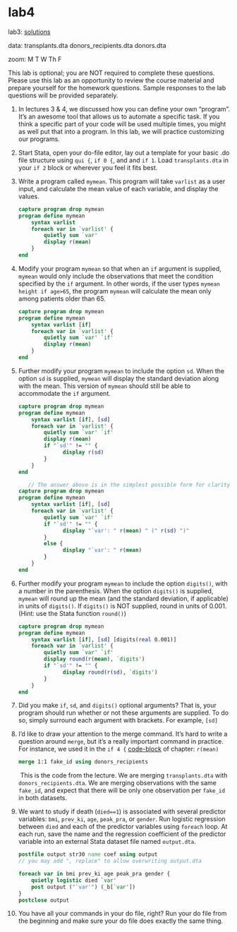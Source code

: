 # lab4

lab3: [solutions](lab3sol.md)

data: transplants.dta  donors_recipients.dta  donors.dta 

zoom: M T W Th F 

This lab is optional; you are NOT required to complete these questions. Please use this lab as an opportunity to review the course material and prepare yourself for the homework questions. Sample responses to the lab questions will be provided separately.

1. In lectures 3 & 4, we discussed how you can define your own “program”. It’s an awesome tool that allows us to automate a specific task. If you think a specific part of your code will be used multiple times, you might as well put that into a program. In this lab, we will practice customizing our programs.

2. Start Stata, open your do-file editor, lay out a template for your basic .do file structure using `qui {`, `if 0 {`, and and `if 1`. Load `transplants.dta`  in your `if 2` block or wherever you feel it fits best.

3. Write a program called `mymean`. This program will take `varlist` as a user input, and calculate the mean value of each variable, and display the values.

   ```stata
   capture program drop mymean
   program define mymean
       syntax varlist
       foreach var in `varlist' {   
           quietly sum `var'
           display r(mean)
       }
   end
   
   ```

4. Modify your program `mymean` so that when an `if` argument is supplied, `mymean` would only include the observations that meet the condition specified by the `if` argument. In other words, if the user types `mymean height if age>65`, the program `mymean` will calculate the mean only among patients older than 65.

   ```stata
   capture program drop mymean
   program define mymean
       syntax varlist [if]
       foreach var in `varlist' {
           quietly sum `var' `if'
           display r(mean)
       }
   end
   ```

5. Further modify your program `mymean` to include the option `sd`. When the option `sd` is supplied, `mymean` will display the standard deviation along with the mean. This version of `mymean` should still be able to accommodate the `if` argument.

   ```stata
   capture program drop mymean
   program define mymean
       syntax varlist [if], [sd]
       foreach var in `varlist' {
           quietly sum `var' `if'
           display r(mean)
           if "`sd'" != "" {
                 display r(sd)
           }
       }
   end
   
      // The answer above is in the simplest possible form for clarity. In practice, I will arrange the outputs a little bit better.
   capture program drop mymean
   program define mymean
       syntax varlist [if], [sd]
       foreach var in `varlist' {
           quietly sum `var' `if'
           if "`sd'" != "" {
                 display "`var': " r(mean) " (" r(sd) ")"
           }
           else {
                 display "`var': " r(mean)
           }
       }
   end
   ```

6. Further modify your program `mymean` to include the option `digits()`, with a number in the parenthesis. When the option `digits()` is supplied, `mymean` will round up the mean (and the standard deviation, if applicable) in units of `digits()`. If `digits()` is NOT supplied, round in units of 0.001. (Hint: use the Stata function `round()`)

   ```stata
   capture program drop mymean
   program define mymean
       syntax varlist [if], [sd] [digits(real 0.001)]
       foreach var in `varlist' {
           quietly sum `var' `if'
           display round(r(mean), `digits')
           if "`sd'" != "" {
                 display round(r(sd), `digits')
           }
       }
   end
   ```

7. Did you make `if`, `sd`, and `digits()` optional arguments? That is, your program should run whether or not these arguments are supplied. To do so, simply surround each argument with brackets. For example, `[sd]`

8. I’d like to draw your attention to the merge command. It’s hard to write a question around `merge`, but it’s a really important command in practice. For instance, we used it in the `if 4 {` [code-block](https://jhustata.github.io/book/fff.html) of chapter: `r(mean)`

   ```stata
   merge 1:1 fake_id using donors_recipients
   ```
   
   ​        This is the code from the lecture. We are merging `transplants.dta` with `donors_recipients.dta`. We are merging observations with the same `fake_id`, and expect that there will be only one observation per `fake_id` in both datasets.
   
9. We want to study if death (`died==1`) is associated with several predictor variables: `bmi`, `prev_ki`, `age`, `peak_pra`, or `gender`. Run logistic regression between `died` and each of the predictor variables using `foreach` loop. At each run, save the name and the regression coefficient of the predictor variable into an external Stata dataset file named `output.dta`.

   ```stata
   postfile output str30 name coef using output
   // you may add ", replace" to allow overwriting output.dta
   
   foreach var in bmi prev_ki age peak_pra gender {
       quietly logistic died `var'
       post output ("`var'") (_b[`var'])
   }
   postclose output
   ```

10. You have all your commands in your do file, right? Run your do file from the beginning and make sure your do file does exactly the same thing.
